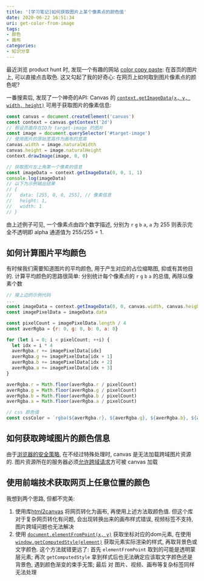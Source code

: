 ```yaml
---
title: '[学习笔记]如何获取图片上某个像素点的颜色值'
date: 2020-06-22 16:51:34
uri: get-color-from-image
tags:
- 颜色
- 画布
categories:
- 知识分享
---
```


最近浏览 product hunt 时, 发现一个有趣的网站 [color copy paste](https://colorcopypaste.app/): 在首页的图片上, 可以直接点击取色. 这又勾起了我的好奇心: 在网页上如何取到图片像素点的颜色呢?

一番搜索后, 发现了一个神奇的API: Canvas 的 [`context.getImageData(x, y, width, height)`](https://developer.mozilla.org/zh-CN/docs/Web/API/CanvasRenderingContext2D/getImageData) 可用于获取图片的像素信息:

```js
const canvas = document.createElement('canvas')
const context = canvas.getContext('2d')
// 假设页面存在ID为 target-image 的图片
const image = document.querySelector('#target-image')
// 使用图片的原始宽高作为画布的宽高
canvas.width = image.naturalWidth
canvas.height = image.naturalHeight
context.drawImage(image, 0, 0)

// 获取图片左上角第一个像素的信息
const imageData = context.getImageData(0, 0, 1, 1)
console.log(imageData)
// 以下为示例输出结果
// {
//   data: [255, 0, 0, 255], // 像素信息
//   height: 1,
//   width: 1
// }
```

由上述例子可见, 一个像素点由四个数字描述, 分别为 `r` `g` `b` `a`, `a` 为 255 则表示完全不透明即 alpha 通道值为 255/255 = 1.

## 如何计算图片平均颜色
有时候我们需要知道图片的平均颜色, 用于产生对应的占位缩略图, 抑或有其他目的. 计算平均颜色的思路很简单: 分别统计每个像素点的 `r` `g` `b` `a` 的总值, 再除以像素个数

```js
// 接上边的示例代码
...
const imageData = context.getImageData(0, 0, canvas.width, canvas.height)
const imagePixelData = imageData.data

const pixelCount = imagePixelData.length / 4
const averRgba = {r: 0, g: 0, b: 0, a: 0}

for (let i = 0; i < pixelCount; ++i) {
  let idx = i * 4
  averRgba.r += imagePixelData[idx]
  averRgba.g += imagePixelData[idx + 1]
  averRgba.b += imagePixelData[idx + 2]
  averRgba.a += imagePixelData[idx + 3]
}

averRgba.r = Math.floor(averRgba.r / pixelCount)
averRgba.g = Math.floor(averRgba.g / pixelCount)
averRgba.b = Math.floor(averRgba.b / pixelCount)
averRgba.a = Math.floor(averRgba.a / pixelCount)

// css 颜色值
const cssColor = `rgba(${averRgba.r}, ${averRgba.g}, ${averRgba.b}, ${averRgba.a / 255})`

```

## 如何获取跨域图片的颜色信息
由于[浏览器的安全策略](https://developer.mozilla.org/zh-CN/docs/Web/HTML/CORS_enabled_image), 在不经过特殊处理时, canvas 是无法加载跨域图片资源的. 图片资源所在的服务器必须[允许跨域请求](https://enable-cors.org/server.html)方可被 canvas 加载

## 使用前端技术获取网页上任意位置的颜色
我想到两个思路, 但都不完美:

1. 使用库[html2canvas](https://github.com/niklasvh/html2canvas) 将网页转化为画布, 再使用上述方法取颜色值. 但这个库对于复杂网页转化有问题, 会出现转换出来的画布样式错误, 视频标签不支持, 图片跨域问题也无法解决
2. 使用 [`document.elementFromPoint(x, y)`](https://developer.mozilla.org/zh-CN/docs/Web/API/DocumentOrShadowRoot/elementFromPoint) 获取坐标对应的dom元素, 在使用 [`window.getComputedStyle(element)`](https://developer.mozilla.org/zh-CN/docs/Web/API/Window/getComputedStyle) 获取元素实际渲染的样式, 再取背景色或文字颜色. 这个方法就错更远了: 首先 `elementFromPoint` 取到的可能是透明蒙层元素; 再次 `getComputedStyle` 拿到样式后也无法确定应该取文字颜色还是背景色, 遇到颜色渐变的束手无策; 最后 对 图片、视频、画布等复杂标签同样无法处理

